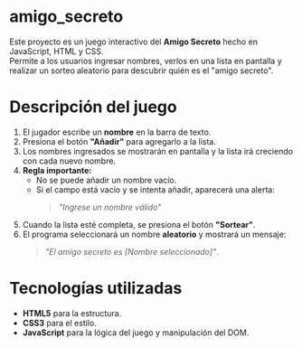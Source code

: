 # amigo_secreto
Este proyecto es un juego interactivo del **Amigo Secreto** hecho en JavaScript, HTML y CSS.  
Permite a los usuarios ingresar nombres, verlos en una lista en pantalla y realizar un sorteo aleatorio para descubrir quién es el "amigo secreto".

#  Descripción del juego

1. El jugador escribe un **nombre** en la barra de texto.
2. Presiona el botón **"Añadir"** para agregarlo a la lista.
3. Los nombres ingresados se mostrarán en pantalla y la lista irá creciendo con cada nuevo nombre.
4. **Regla importante:**  
   - No se puede añadir un nombre vacío.  
   - Si el campo está vacío y se intenta añadir, aparecerá una alerta:  
     > *"Ingrese un nombre válido"*
5. Cuando la lista esté completa, se presiona el botón **"Sortear"**.
6. El programa seleccionará un nombre **aleatorio** y mostrará un mensaje:  
   > *"El amigo secreto es [Nombre seleccionado]"*.



# Tecnologías utilizadas
- **HTML5** para la estructura.
- **CSS3** para el estilo.
- **JavaScript** para la lógica del juego y manipulación del DOM.

